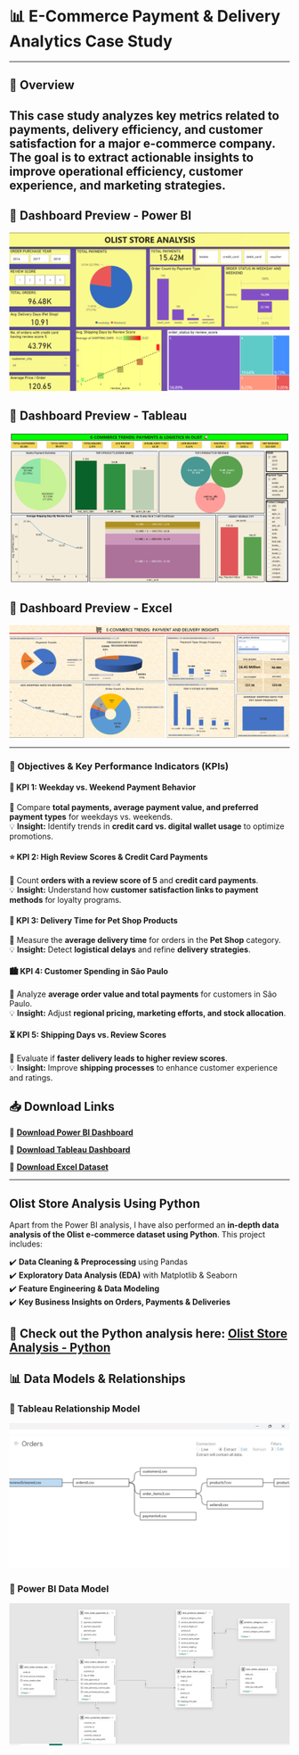 # 📊 E-Commerce Payment & Delivery Analytics Case Study  
---

## 📌 Overview  
This case study analyzes key metrics related to **payments, delivery efficiency, and customer satisfaction** for a major e-commerce company. The goal is to extract actionable insights to improve **operational efficiency, customer experience, and marketing strategies.**  
---

## 📌 Dashboard Preview - Power BI 
![Dashboard Preview](https://github.com/wakandamohan1/E-Commerce-Payment-and-Delivery-Analytics-Case-Study/blob/main/Ecommerce_Powerbi.png)


## 📌 Dashboard Preview - Tableau 
![Dashboard Preview](https://github.com/wakandamohan1/E-Commerce-Payment-and-Delivery-Analytics-Case-Study/blob/main/dash_tableau.png)


## 📌 Dashboard Preview - Excel 
![Dashboard Preview](https://github.com/wakandamohan1/E-Commerce-Payment-and-Delivery-Analytics-Case-Study/blob/main/dash_excel.png)

---

### 🔹 Objectives & Key Performance Indicators (KPIs)  

#### 📅 KPI 1: Weekday vs. Weekend Payment Behavior  
🔹 Compare **total payments, average payment value, and preferred payment types** for weekdays vs. weekends.  
💡 **Insight:** Identify trends in **credit card vs. digital wallet usage** to optimize promotions.  

#### ⭐ KPI 2: High Review Scores & Credit Card Payments  
🔹 Count **orders with a review score of 5** and **credit card payments**.  
💡 **Insight:** Understand how **customer satisfaction links to payment methods** for loyalty programs.  

#### 🐾 KPI 3: Delivery Time for Pet Shop Products  
🔹 Measure the **average delivery time** for orders in the **Pet Shop** category.  
💡 **Insight:** Detect **logistical delays** and refine **delivery strategies**.  

#### 🏙️ KPI 4: Customer Spending in São Paulo  
🔹 Analyze **average order value and total payments** for customers in São Paulo.  
💡 **Insight:** Adjust **regional pricing, marketing efforts, and stock allocation**.  

#### ⏳ KPI 5: Shipping Days vs. Review Scores  
🔹 Evaluate if **faster delivery leads to higher review scores**.  
💡 **Insight:** Improve **shipping processes** to enhance customer experience and ratings.  


## 📥 Download Links  

🔹 **[Download Power BI Dashboard](https://drive.google.com/file/d/1mACHCyKOfwNJ6BQX15UEoKvna67mEu91/view?usp=drive_link)**  

🔹 **[Download Tableau Dashboard](https://drive.google.com/file/d/1hdC8skkcN39BChW_T6cj9JuPE4IdHQ93/view?usp=drive_link)**  

🔹 **[Download Excel Dataset](https://docs.google.com/spreadsheets/d/16hFrPyGT2G7fFK6_OHQ_aXBjblssyQnH/edit?usp=drive_link&rtpof=true&sd=true)**  

---
## Olist Store Analysis Using Python  
Apart from the Power BI analysis, I have also performed an **in-depth data analysis of the Olist e-commerce dataset using Python**. This project includes:  

✔️ **Data Cleaning & Preprocessing** using Pandas  
✔️ **Exploratory Data Analysis (EDA)** with Matplotlib & Seaborn  
✔️ **Feature Engineering & Data Modeling**  
✔️ **Key Business Insights on Orders, Payments & Deliveries**  

🔗 **Check out the Python analysis here:** [Olist Store Analysis - Python](https://github.com/wakandamohan1/E-Commerce-Payment-and-Delivery-Analytics-Case-Study/blob/main/E-Commerce_Store_python_jupyter_notebook.ipynb)  
--
## 📊 Data Models & Relationships  

### 📌 Tableau Relationship Model  
![Tableau Relationship Model](https://github.com/wakandamohan1/E-Commerce-Payment-and-Delivery-Analytics-Case-Study/blob/main/Tableau_relationship_model.png)  

 

### 📌 Power BI Data Model  
![Power BI Data Model](https://github.com/wakandamohan1/E-Commerce-Payment-and-Delivery-Analytics-Case-Study/blob/main/Powerbi_datamodel.png)
 

 
